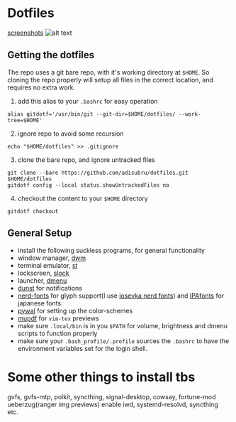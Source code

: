 # Dotfiles
[screenshots](https://imgur.com/a/hlQwaR9)
![alt text](https://imgur.com/DEpBmg1.png)



## Getting the dotfiles
The repo uses a git bare repo, with it's working directory at `$HOME`. So cloning the repo properly will setup all files in the correct location, and requires no extra work.
1. add this alias to your `.bashrc` for easy operation
```
alias gitdotf='/usr/bin/git --git-dir=$HOME/dotfiles/ --work-tree=$HOME'
```
2. ignore repo to avoid some recursion
```
echo "$HOME/dotfiles" >> .gitignore
```
3. clone the bare repo, and ignore untracked files
```
git clone --bare https://github.com/adisubru/dotfiles.git $HOME/dotfiles
gitdotf config --local status.showUntrackedFiles no
```
4.  checkout the content to your `$HOME` directory
```
gitdotf checkout
```
## General Setup
- install the following suckless programs, for general functionality
- window manager, [dwm](https://github.com/adisubru/dwm)
- terminal emulator, [st](https://github.com/adisubru/st)
- lockscreen, [slock](https://tools.suckless.org/slock/)
- launcher, [dmenu](https://tools.suckless.org/dmenu/)
- [dunst](https://github.com/dunst-project/dunst) for notifications
- [nerd-fonts](https://github.com/ryanoasis/nerd-fonts) for glyph support(I use [iosevka nerd fonts](https://archlinux.org/packages/community/any/ttf-iosevka-nerd/))
and [IPAfonts](https://www.archlinux.org/packages/?name=otf-ipafont) for japanese fonts.
- [pywal](https://github.com/dylanaraps/pywal) for setting up the color-schemes
- [mupdf](https://mupdf.com/docs/manual-mupdf-gl.html) for `vim-tex` previews
- make sure `.local/bin` is in you `$PATH` for volume, brightness and dmenu scripts to function properly
- make sure your `.bash_profile/.profile` sources the `.bashrc` to have the environment variables set for the login shell.

# Some other things to install tbs
gvfs, gvfs-mtp, polkit, syncthing, signal-desktop, cowsay, fortune-mod
ueberzug(ranger img previews)
enable iwd, systemd-resolvd, syncthing etc.
